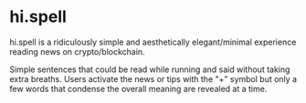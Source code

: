 # hi.spell

hi.spell is a ridiculously simple and aesthetically elegant/minimal experience reading news on crypto/blockchain.

Simple sentences that could be read while running and said without taking extra breaths. Users activate the news or tips with the "+" symbol but only a few words that condense the overall meaning are revealed at a time.
